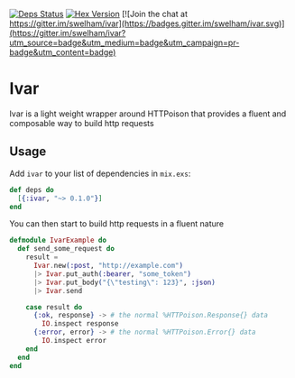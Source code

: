 [![Deps Status](https://beta.hexfaktor.org/badge/all/github/swelham/ivar.svg?branch=master)](https://beta.hexfaktor.org/github/swelham/ivar) [![Hex Version](https://img.shields.io/hexpm/v/ivar.svg)](https://hex.pm/packages/ivar) [![Join the chat at https://gitter.im/swelham/ivar](https://badges.gitter.im/swelham/ivar.svg)](https://gitter.im/swelham/ivar?utm_source=badge&utm_medium=badge&utm_campaign=pr-badge&utm_content=badge)

# Ivar

Ivar is a light weight wrapper around HTTPoison that provides a fluent and composable way to build http requests

## Usage

Add `ivar` to your list of dependencies in `mix.exs`:

```elixir
def deps do
  [{:ivar, "~> 0.1.0"}]
end
```

You can then start to build http requests in a fluent nature

```elixir
defmodule IvarExample do
  def send_some_request do
    result = 
      Ivar.new(:post, "http://example.com")
      |> Ivar.put_auth(:bearer, "some_token")
      |> Ivar.put_body("{\"testing\": 123}", :json)
      |> Ivar.send

    case result do
      {:ok, response} -> # the normal %HTTPoison.Response{} data
        IO.inspect response
      {:error, error} -> # the normal %HTTPoison.Error{} data
        IO.inspect error
    end
  end
end
```

